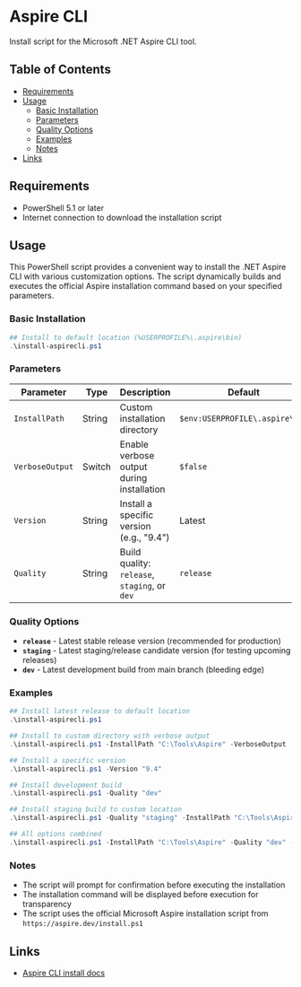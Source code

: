 # Aspire CLI <!-- omit in toc -->

Install script for the Microsoft .NET Aspire CLI tool.

## Table of Contents <!-- omit in toc -->

- [Requirements](#requirements)
- [Usage](#usage)
  - [Basic Installation](#basic-installation)
  - [Parameters](#parameters)
  - [Quality Options](#quality-options)
  - [Examples](#examples)
  - [Notes](#notes)
- [Links](#links)

## Requirements

- PowerShell 5.1 or later
- Internet connection to download the installation script

## Usage

This PowerShell script provides a convenient way to install the .NET Aspire CLI with various customization options. The script dynamically builds and executes the official Aspire installation command based on your specified parameters.

### Basic Installation

```powershell
## Install to default location (%USERPROFILE%\.aspire\bin)
.\install-aspirecli.ps1
```

### Parameters

| Parameter | Type | Description | Default |
|-----------|------|-------------|---------|
| `InstallPath` | String | Custom installation directory | `$env:USERPROFILE\.aspire\bin` |
| `VerboseOutput` | Switch | Enable verbose output during installation | `$false` |
| `Version` | String | Install a specific version (e.g., "9.4") | Latest |
| `Quality` | String | Build quality: `release`, `staging`, or `dev` | `release` |

### Quality Options

- **`release`** - Latest stable release version (recommended for production)
- **`staging`** - Latest staging/release candidate version (for testing upcoming releases)
- **`dev`** - Latest development build from main branch (bleeding edge)

### Examples

```powershell
## Install latest release to default location
.\install-aspirecli.ps1

## Install to custom directory with verbose output
.\install-aspirecli.ps1 -InstallPath "C:\Tools\Aspire" -VerboseOutput

## Install a specific version
.\install-aspirecli.ps1 -Version "9.4"

## Install development build
.\install-aspirecli.ps1 -Quality "dev"

## Install staging build to custom location
.\install-aspirecli.ps1 -Quality "staging" -InstallPath "C:\Tools\Aspire"

## All options combined
.\install-aspirecli.ps1 -InstallPath "C:\Tools\Aspire" -Quality "dev" -VerboseOutput
```

### Notes

- The script will prompt for confirmation before executing the installation
- The installation command will be displayed before execution for transparency
- The script uses the official Microsoft Aspire installation script from `https://aspire.dev/install.ps1`

## Links

- [Aspire CLI install docs](https://learn.microsoft.com/en-us/dotnet/aspire/fundamentals/setup-tooling?tabs=windows&pivots=vscode#-aspire-cli)

